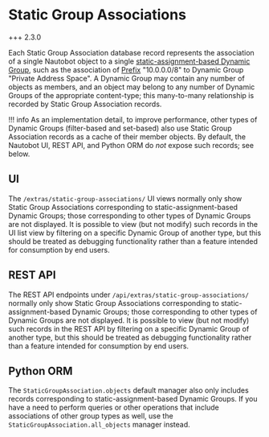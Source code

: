# Static Group Associations

+++ 2.3.0

Each Static Group Association database record represents the association of a single Nautobot object to a single [static-assignment-based Dynamic Group](dynamicgroup.md), such as the association of [Prefix](../core-data-model/ipam/prefix.md) "10.0.0.0/8" to Dynamic Group "Private Address Space". A Dynamic Group may contain any number of objects as members, and an object may belong to any number of Dynamic Groups of the appropriate content-type; this many-to-many relationship is recorded by Static Group Association records.

!!! info
    As an implementation detail, to improve performance, other types of Dynamic Groups (filter-based and set-based) also use Static Group Association records as a cache of their member objects. By default, the Nautobot UI, REST API, and Python ORM do *not* expose such records; see below.

## UI

The `/extras/static-group-associations/` UI views normally only show Static Group Associations corresponding to static-assignment-based Dynamic Groups; those corresponding to other types of Dynamic Groups are not displayed. It is possible to view (but not modify) such records in the UI list view by filtering on a specific Dynamic Group of another type, but this should be treated as debugging functionality rather than a feature intended for consumption by end users.

## REST API

The REST API endpoints under `/api/extras/static-group-associations/` normally only show Static Group Associations corresponding to static-assignment-based Dynamic Groups; those corresponding to other types of Dynamic Groups are not displayed. It is possible to view (but not modify) such records in the REST API by filtering on a specific Dynamic Group of another type, but this should be treated as debugging functionality rather than a feature intended for consumption by end users.

## Python ORM

The `StaticGroupAssociation.objects` default manager also only includes records corresponding to static-assignment-based Dynamic Groups. If you have a need to perform queries or other operations that include associations of other group types as well, use the `StaticGroupAssociation.all_objects` manager instead.
